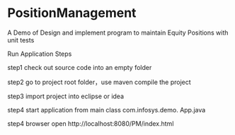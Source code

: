 # PositionManagement
A Demo of Design and implement program to maintain Equity Positions with unit tests

Run Application Steps

step1 check out source code into an empty folder 

step2 go to project root folder，use maven compile the project

step3 import project into eclipse or idea

step4 start application from main class com.infosys.demo. App.java 

step4 browser open http://localhost:8080/PM/index.html 


